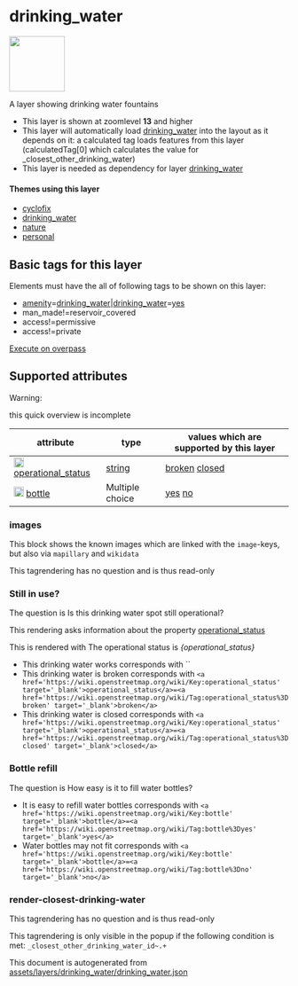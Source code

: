 

 drinking_water 
================



<img src='https://mapcomplete.osm.be/pin:#6BC4F7;./assets/layers/drinking_water/drips.svg' height="100px"> 

A layer showing drinking water fountains






  - This layer is shown at zoomlevel **13** and higher
  - This layer will automatically load  [drinking_water](./drinking_water.md)  into the layout as it depends on it:  a calculated tag loads features from this layer (calculatedTag[0] which calculates the value for _closest_other_drinking_water)
  - This layer is needed as dependency for layer [drinking_water](#drinking_water)




#### Themes using this layer 





  - [cyclofix](https://mapcomplete.osm.be/cyclofix)
  - [drinking_water](https://mapcomplete.osm.be/drinking_water)
  - [nature](https://mapcomplete.osm.be/nature)
  - [personal](https://mapcomplete.osm.be/personal)




 Basic tags for this layer 
---------------------------



Elements must have the all of following tags to be shown on this layer:



  - <a href='https://wiki.openstreetmap.org/wiki/Key:amenity' target='_blank'>amenity</a>=<a href='https://wiki.openstreetmap.org/wiki/Tag:amenity%3Ddrinking_water' target='_blank'>drinking_water</a>|<a href='https://wiki.openstreetmap.org/wiki/Key:drinking_water' target='_blank'>drinking_water</a>=<a href='https://wiki.openstreetmap.org/wiki/Tag:drinking_water%3Dyes' target='_blank'>yes</a>
  - man_made!=reservoir_covered
  - access!=permissive
  - access!=private


[Execute on overpass](http://overpass-turbo.eu/?Q=%5Bout%3Ajson%5D%5Btimeout%3A90%5D%3B(%20%20%20%20nwr%5B%22amenity%22%3D%22drinking_water%22%5D%5B%22man_made%22!%3D%22reservoir_covered%22%5D%5B%22access%22!%3D%22permissive%22%5D%5B%22access%22!%3D%22private%22%5D(%7B%7Bbbox%7D%7D)%3B%0A%20%20%20%20nwr%5B%22drinking_water%22%3D%22yes%22%5D%5B%22man_made%22!%3D%22reservoir_covered%22%5D%5B%22access%22!%3D%22permissive%22%5D%5B%22access%22!%3D%22private%22%5D(%7B%7Bbbox%7D%7D)%3B%0A)%3Bout%20body%3B%3E%3Bout%20skel%20qt%3B)



 Supported attributes 
----------------------



Warning: 

this quick overview is incomplete



attribute | type | values which are supported by this layer
----------- | ------ | ------------------------------------------
[<img src='https://mapcomplete.osm.be/assets/svg/statistics.svg' height='18px'>](https://taginfo.openstreetmap.org/keys/operational_status#values) [operational_status](https://wiki.openstreetmap.org/wiki/Key:operational_status) | [string](../SpecialInputElements.md#string) | [](https://wiki.openstreetmap.org/wiki/Tag:operational_status%3D) [broken](https://wiki.openstreetmap.org/wiki/Tag:operational_status%3Dbroken) [closed](https://wiki.openstreetmap.org/wiki/Tag:operational_status%3Dclosed)
[<img src='https://mapcomplete.osm.be/assets/svg/statistics.svg' height='18px'>](https://taginfo.openstreetmap.org/keys/bottle#values) [bottle](https://wiki.openstreetmap.org/wiki/Key:bottle) | Multiple choice | [yes](https://wiki.openstreetmap.org/wiki/Tag:bottle%3Dyes) [no](https://wiki.openstreetmap.org/wiki/Tag:bottle%3Dno)




### images 



This block shows the known images which are linked with the `image`-keys, but also via `mapillary` and `wikidata`

This tagrendering has no question and is thus read-only





### Still in use? 



The question is  Is this drinking water spot still operational?

This rendering asks information about the property  [operational_status](https://wiki.openstreetmap.org/wiki/Key:operational_status) 

This is rendered with  The operational status is <i>{operational_status}</i>





  - This drinking water works  corresponds with  ``
  - This drinking water is broken  corresponds with  `<a href='https://wiki.openstreetmap.org/wiki/Key:operational_status' target='_blank'>operational_status</a>=<a href='https://wiki.openstreetmap.org/wiki/Tag:operational_status%3Dbroken' target='_blank'>broken</a>`
  - This drinking water is closed  corresponds with  `<a href='https://wiki.openstreetmap.org/wiki/Key:operational_status' target='_blank'>operational_status</a>=<a href='https://wiki.openstreetmap.org/wiki/Tag:operational_status%3Dclosed' target='_blank'>closed</a>`




### Bottle refill 



The question is  How easy is it to fill water bottles?





  - It is easy to refill water bottles  corresponds with  `<a href='https://wiki.openstreetmap.org/wiki/Key:bottle' target='_blank'>bottle</a>=<a href='https://wiki.openstreetmap.org/wiki/Tag:bottle%3Dyes' target='_blank'>yes</a>`
  - Water bottles may not fit  corresponds with  `<a href='https://wiki.openstreetmap.org/wiki/Key:bottle' target='_blank'>bottle</a>=<a href='https://wiki.openstreetmap.org/wiki/Tag:bottle%3Dno' target='_blank'>no</a>`




### render-closest-drinking-water 



This tagrendering has no question and is thus read-only



This tagrendering is only visible in the popup if the following condition is met: `_closest_other_drinking_water_id~.+` 

This document is autogenerated from [assets/layers/drinking_water/drinking_water.json](https://github.com/pietervdvn/MapComplete/blob/develop/assets/layers/drinking_water/drinking_water.json)
